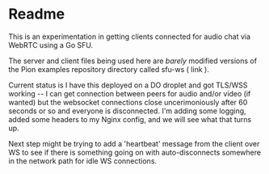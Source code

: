 # Readme

This is an experimentation in getting clients connected for audio chat via WebRTC using a Go SFU.

The server and client files being used here are *barely* modified versions of the Pion examples repository directory called sfu-ws ( link ).

Current status is I have this deployed on a DO droplet and got TLS/WSS working -- I can get connection between peers for audio and/or video (if wanted) but the websocket connections close uncerimoniously after 60 seconds or so and everyone is disconnected.  I'm adding some logging, added some headers to my Nginx config, and we will see what that turns up.

Next step might be trying to add a 'heartbeat' message from the client over WS to see if there is something going on with auto-disconnects somewhere in the network path for idle WS connections.
